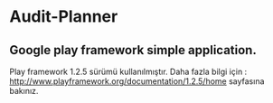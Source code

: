 Audit-Planner
=============

Google play framework simple application.
------------------------------------------------------------

Play framework 1.2.5 sürümü kullanılmıştır. 
Daha fazla bilgi için : 
  http://www.playframework.org/documentation/1.2.5/home
sayfasına bakınız.
